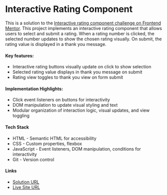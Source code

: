 # Interactive Rating Component



This is a solution to the [Interactive rating component challenge on Frontend Mentor](https://www.frontendmentor.io/challenges/interactive-rating-component-koxpeBUmI). This project implements an interactive rating component that allows users to select and submit a rating. When a rating number is clicked, the selected number updates to show the chosen rating visually. On submit, the rating value is displayed in a thank you message.


#### Key features:
- Interactive rating buttons visually update on click to show selection
- Selected rating value displays in thank you message on submit
- Rating view toggles to thank you view on form submit

#### Implementation Highlights:
- Click event listeners on buttons for interactivity
- DOM manipulation to update visual styling and text
- Modular organization of interaction logic, visual updates, and view toggling

#### Tech Stack
- HTML - Semantic HTML for accessibility
- CSS - Custom properties, flexbox
- JavaScript - Event listeners, DOM manipulation, conditions for interactivity
- Git - Version control

#### Links
- [Solution URL](https://www.frontendmentor.io/solutions/responsive-results-summary-component-n7rQ7bu_05)
- [Live Site URL](https://interactive-rating-component.hitabeedev.vercel.app/)





